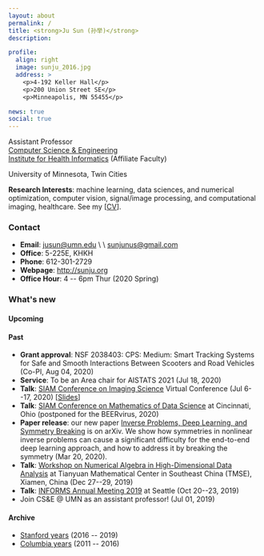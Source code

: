 ```yaml
---
layout: about
permalink: /
title: <strong>Ju Sun (孙举)</strong>
description:

profile:
  align: right
  image: sunju_2016.jpg
  address: >
    <p>4-192 Keller Hall</p>
    <p>200 Union Street SE</p>
    <p>Minneapolis, MN 55455</p>

news: true
social: true
---
```


Assistant Professor  
[Computer Science & Engineering](https://www.cs.umn.edu/)  
[Institute for Health Informatics](https://healthinformatics.umn.edu/) (Affiliate Faculty)

University of Minnesota, Twin Cities

**Research Interests**: machine learning, data sciences, and numerical optimization, computer vision, signal/image processing, and computational imaging, healthcare. See my \[[CV](/docs/CV.pdf)\].

### Contact
- **Email**: jusun@umn.edu \\ \\  sunjunus@gmail.com
- **Office**: 5-225E, KHKH
- **Phone**: 612-301-2729
- **Webpage**: <http://sunju.org>
- **Office Hour**: 4 -- 6pm Thur (2020 Spring)

### What's new

#### Upcoming


#### Past


- **Grant approval**: NSF 2038403: CPS: Medium: Smart Tracking Systems for Safe and Smooth Interactions Between Scooters and Road Vehicles (Co-PI, Aug 04, 2020)
- **Service**: To be an Area chair for AISTATS 2021 (Jul 18, 2020)
- **Talk**: [SIAM Conference on Imaging Science](https://meetings.siam.org/sess/dsp_programsess.cfm?SESSIONCODE=69004) Virtual Conference (Jul 6--17, 2020) \[[Slides](/talks/SIAM-IS-2020-FPR.pdf)\]
- **Talk**: [SIAM Conference on Mathematics of Data Science](https://www.siam.org/Conferences/CM/Conference/mds20) at Cincinnati, Ohio (postponed for the BEERvirus, 2020)
- **Paper release**: our new paper [Inverse Problems, Deep Learning, and Symmetry Breaking](https://arxiv.org/abs/2003.09077) is on arXiv. We show how symmetries in nonlinear inverse problems can cause a significant difficulty for the end-to-end deep learning approach, and how to address it by breaking the symmetry (Mar 20, 2020).
- **Talk**: [Workshop on Numerical Algebra in High-Dimensional Data Analysis](http://tianyuan.xmu.edu.cn/activities/19-20/WNAHDDA2019/index.html) at Tianyuan Mathematical Center in Southeast China (TMSE), Xiamen, China (Dec 27--29, 2019)
- **Talk**: [INFORMS Annual Meeting 2019](http://meetings2.informs.org/wordpress/seattle2019/) at Seattle (Oct 20--23, 2019)
- Join CS&E @ UMN as an assistant professor! (Jul 01, 2019)

#### Archive
- [Stanford years](stanford-2016-2019) (2016 -- 2019)
- [Columbia years](columbia-2011-2016) (2011 -- 2016)

